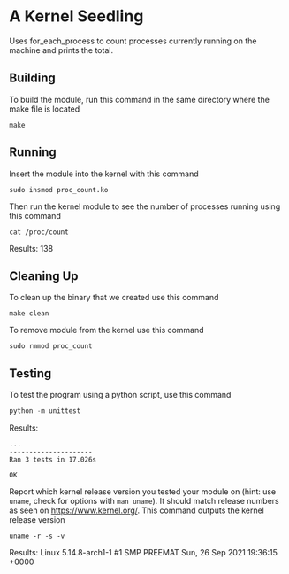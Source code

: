 # A Kernel Seedling
Uses for_each_process to count processes currently running on the machine and prints the total.

## Building
To build the module, run this command in the same directory where the make file is located 
```shell
make
```

## Running
Insert the module into the kernel with this command
```shell
sudo insmod proc_count.ko
```
Then run the kernel module to see the number of processes running using this command
```shell
cat /proc/count
```
Results:
138

## Cleaning Up
To clean up the binary that we created use this command
```shell
make clean
```
To remove module from the kernel use this command
```shell
sudo rmmod proc_count
```

## Testing
To test the program using a python script, use this command
```python
python -m unittest
```
Results:
```
...
---------------------
Ran 3 tests in 17.026s

OK
```

Report which kernel release version you tested your module on
(hint: use `uname`, check for options with `man uname`).
It should match release numbers as seen on https://www.kernel.org/.
This command outputs the kernel release version
```shell
uname -r -s -v
```
Results:
Linux 5.14.8-arch1-1 #1 SMP PREEMAT Sun, 26 Sep 2021 19:36:15 +0000
